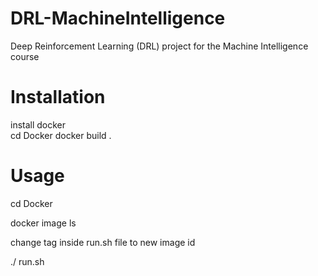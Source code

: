 # DRL-MachineIntelligence
Deep Reinforcement Learning (DRL) project for the Machine Intelligence course

# Installation
install docker  
cd Docker
docker build .


# Usage

cd Docker

docker image ls

change tag inside run.sh file to new image id

./ run.sh
